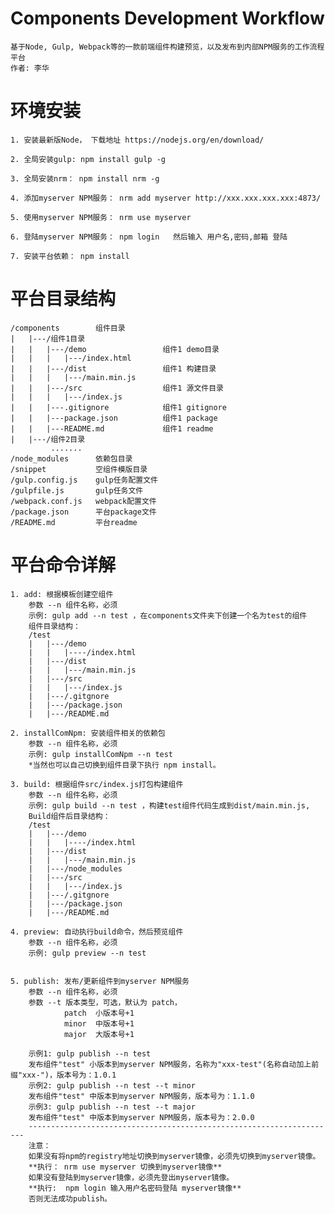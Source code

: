 # Components Development Workflow
    基于Node, Gulp, Webpack等的一款前端组件构建预览，以及发布到内部NPM服务的工作流程平台
    作者: 李华

# 环境安装 

    1. 安装最新版Node， 下载地址 https://nodejs.org/en/download/

    2. 全局安装gulp: npm install gulp -g

    3. 全局安装nrm： npm install nrm -g

    4. 添加myserver NPM服务： nrm add myserver http://xxx.xxx.xxx.xxx:4873/

    5. 使用myserver NPM服务： nrm use myserver

    6. 登陆myserver NPM服务： npm login   然后输入 用户名,密码,邮箱 登陆

    7. 安装平台依赖： npm install

# 平台目录结构

    /components        组件目录
    |   |---/组件1目录
    |   |   |---/demo                 组件1 demo目录
    |   |   |   |---/index.html
    |   |   |---/dist                 组件1 构建目录
    |   |   |   |---/main.min.js
    |   |   |---/src                  组件1 源文件目录
    |   |   |   |---/index.js
    |   |   |---.gitignore            组件1 gitignore
    |   |   |---package.json          组件1 package
    |   |   |---README.md             组件1 readme
    |   |---/组件2目录
             .......
    /node_modules      依赖包目录
    /snippet           空组件模版目录
    /gulp.config.js    gulp任务配置文件
    /gulpfile.js       gulp任务文件
    /webpack.conf.js   webpack配置文件
    /package.json      平台package文件
    /README.md         平台readme

# 平台命令详解

    1. add: 根据模板创建空组件
        参数 --n 组件名称，必须
        示例: gulp add --n test ，在components文件夹下创建一个名为test的组件
        组件目录结构：
        /test
        |   |---/demo
        |   |   |----/index.html
        |   |---/dist
        |   |   |---/main.min.js
        |   |---/src
        |   |   |---/index.js
        |   |---/.gitgnore
        |   |---/package.json
        |   |---/README.md

    2. installComNpm: 安装组件相关的依赖包
        参数 --n 组件名称，必须
        示例: gulp installComNpm --n test
        *当然也可以自己切换到组件目录下执行 npm install。

    3. build: 根据组件src/index.js打包构建组件
        参数 --n 组件名称，必须
        示例: gulp build --n test ，构建test组件代码生成到dist/main.min.js, 
        Build组件后目录结构：
        /test
        |   |---/demo
        |   |   |----/index.html
        |   |---/dist
        |   |   |---/main.min.js
        |   |---/node_modules
        |   |---/src
        |   |   |---/index.js
        |   |---/.gitgnore
        |   |---/package.json
        |   |---/README.md

    4. preview: 自动执行build命令，然后预览组件
        参数 --n 组件名称，必须
        示例: gulp preview --n test 
        

    5. publish: 发布/更新组件到myserver NPM服务
        参数 --n 组件名称，必须
        参数 --t 版本类型，可选，默认为 patch，
                patch  小版本号+1
                minor  中版本号+1
                major  大版本号+1
            
        示例1: gulp publish --n test
        发布组件"test" 小版本到myserver NPM服务，名称为"xxx-test"(名称自动加上前缀"xxx-")，版本号为：1.0.1
        示例2: gulp publish --n test --t minor
        发布组件"test" 中版本到myserver NPM服务，版本号为：1.1.0
        示例3: gulp publish --n test --t major
        发布组件"test" 中版本到myserver NPM服务，版本号为：2.0.0
        ---------------------------------------------------------------------
        注意： 
        如果没有将npm的registry地址切换到myserver镜像，必须先切换到myserver镜像。
        **执行： nrm use myserver 切换到myserver镜像**
        如果没有登陆到myserver镜像，必须先登出myserver镜像。
        **执行:  npm login 输入用户名密码登陆 myserver镜像**
        否则无法成功publish。
        
